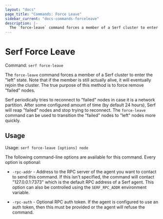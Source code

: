 ```yaml
---
layout: "docs"
page_title: "Commands: Force Leave"
sidebar_current: "docs-commands-forceleave"
description: |-
  The `force-leave` command forces a member of a Serf cluster to enter the left state. Note that if the member is still actually alive, it will eventually rejoin the cluster. The true purpose of this method is to force remove "failed" nodes.
---
```


# Serf Force Leave

Command: `serf force-leave`

The `force-leave` command forces a member of a Serf cluster to enter the
"left" state. Note that if the member is still actually alive, it will
eventually rejoin the cluster. The true purpose of this method is to force
remove "failed" nodes.

Serf periodically tries to reconnect to "failed" nodes in case it is a
network partition. After some configured amount of time (by default 24 hours),
Serf will reap "failed" nodes and stop trying to reconnect. The `force-leave`
command can be used to transition the "failed" nodes to "left" nodes more
quickly.

## Usage

Usage: `serf force-leave [options] node`

The following command-line options are available for this command.
Every option is optional:

* `-rpc-addr` - Address to the RPC server of the agent you want to contact
  to send this command. If this isn't specified, the command will contact
  "127.0.0.1:7373" which is the default RPC address of a Serf agent. This option
  can also be controlled using the `SERF_RPC_ADDR` environment variable.

* `-rpc-auth` - Optional RPC auth token. If the agent is configured to use
  an auth token, then this must be provided or the agent will refuse the
  command.


